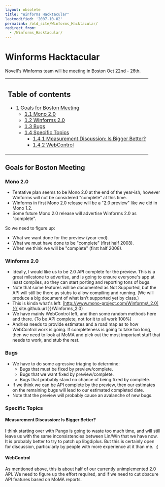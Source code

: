 ```yaml
---
layout: obsolete
title: "Winforms Hacktacular"
lastmodified: '2007-10-02'
permalink: /old_site/Winforms_Hacktacular/
redirect_from:
  - /Winforms_Hacktacular/
---
```


Winforms Hacktacular
====================

Novell's Winforms team will be meeting in Boston Oct 22nd - 26th.

<table>
<col width="100%" />
<tbody>
<tr class="odd">
<td align="left"><h2>Table of contents</h2>
<ul>
<li><a href="#goals-for-boston-meeting">1 Goals for Boston Meeting</a>
<ul>
<li><a href="#mono-20">1.1 Mono 2.0</a></li>
<li><a href="#winforms-20">1.2 Winforms 2.0</a></li>
<li><a href="#bugs">1.3 Bugs</a></li>
<li><a href="#specific-topics">1.4 Specific Topics</a>
<ul>
<li><a href="#measurement-discussion-is-bigger-better">1.4.1 Measurement Discussion: Is Bigger Better?</a></li>
<li><a href="#webcontrol">1.4.2 WebControl</a></li>
</ul></li>
</ul></li>
</ul></td>
</tr>
</tbody>
</table>

Goals for Boston Meeting
------------------------

### Mono 2.0

-   Tentative plan seems to be Mono 2.0 at the end of the year-ish, however Winforms will not be considered "complete" at this time.
-   Winforms in first Mono 2.0 release will be a "2.0 preview" like we did in Mono 1.2.
-   Some future Mono 2.0 release will advertise Winforms 2.0 as "complete".

So we need to figure up:

-   What we want done for the preview (year-end).
-   What we must have done to be "complete" (first half 2008).
-   When we think we will be "complete" (first half 2008).

### Winforms 2.0

-   Ideally, I would like us to be 2.0 API complete for the preview. This is a great milestone to advertise, and is going to ensure everyone's app at least compiles, so they can start porting and reporting tons of bugs.
-   Note that some features will be documented as Not Supported, but the API will still be there as stubs to allow compiling and running. (We will produce a big document of what isn't supported yet by class.)
-   This is kinda what's left: [http://www.mono-project.com/Winforms\_2.0]({{ site.github.url }}/Winforms_2.0)
-   We have mainly WebControl left, and then some random methods here and there. (To be API complete, not for it to all work 100%)
-   Andriea needs to provide estimates and a road map as to how WebControl work is going. If completeness is going to take too long, then we need to look at MoMA and pick out the most important stuff that needs to work, and stub the rest.

### Bugs

-   We have to do some agressive triaging to determine:
    -   Bugs that must be fixed by preview/complete.
    -   Bugs that we want fixed by preview/complete.
    -   Bugs that probably stand no chance of being fixed by complete.
-   If we think we can be API complete by the preview, then our estimates on the remaining bugs will lead to our estimated completed date.
-   Note that the preview will probably cause an avalanche of new bugs.

### Specific Topics

#### Measurement Discussion: Is Bigger Better?

I think starting over with Pango is going to waste too much time, and will still leave us with the same inconsistencies between Lin/Win that we have now. It is probably better to try to patch up libgdiplus. But this is certainly open for discussion, particularly by people with more experience at it than me.  :)

#### WebControl

As mentioned above, this is about half of our currently unimplemented 2.0 API. We need to figure up the effort required, and if we need to cut obscure API features based on MoMA reports.

